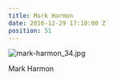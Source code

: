 ```yaml
---
title: Mark Harmon
date: 2016-12-29 17:10:00 Z
position: 51
---
```


![mark-harmon_34.jpg](/uploads/mark-harmon_34.jpg)

Mark Harmon
